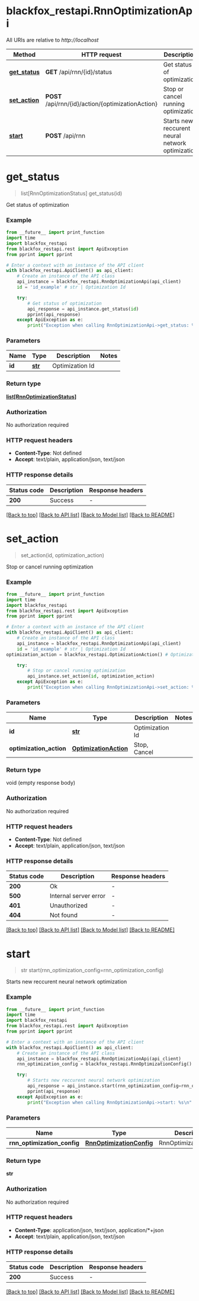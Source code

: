 # blackfox_restapi.RnnOptimizationApi

All URIs are relative to *http://localhost*

Method | HTTP request | Description
------------- | ------------- | -------------
[**get_status**](RnnOptimizationApi.md#get_status) | **GET** /api/rnn/{id}/status | Get status of optimization
[**set_action**](RnnOptimizationApi.md#set_action) | **POST** /api/rnn/{id}/action/{optimizationAction} | Stop or cancel running optimization
[**start**](RnnOptimizationApi.md#start) | **POST** /api/rnn | Starts new reccurent neural network optimization


# **get_status**
> list[RnnOptimizationStatus] get_status(id)

Get status of optimization

### Example

```python
from __future__ import print_function
import time
import blackfox_restapi
from blackfox_restapi.rest import ApiException
from pprint import pprint

# Enter a context with an instance of the API client
with blackfox_restapi.ApiClient() as api_client:
    # Create an instance of the API class
    api_instance = blackfox_restapi.RnnOptimizationApi(api_client)
    id = 'id_example' # str | Optimization Id

    try:
        # Get status of optimization
        api_response = api_instance.get_status(id)
        pprint(api_response)
    except ApiException as e:
        print("Exception when calling RnnOptimizationApi->get_status: %s\n" % e)
```

### Parameters

Name | Type | Description  | Notes
------------- | ------------- | ------------- | -------------
 **id** | [**str**](.md)| Optimization Id | 

### Return type

[**list[RnnOptimizationStatus]**](RnnOptimizationStatus.md)

### Authorization

No authorization required

### HTTP request headers

 - **Content-Type**: Not defined
 - **Accept**: text/plain, application/json, text/json

### HTTP response details
| Status code | Description | Response headers |
|-------------|-------------|------------------|
**200** | Success |  -  |

[[Back to top]](#) [[Back to API list]](../README.md#documentation-for-api-endpoints) [[Back to Model list]](../README.md#documentation-for-models) [[Back to README]](../README.md)

# **set_action**
> set_action(id, optimization_action)

Stop or cancel running optimization

### Example

```python
from __future__ import print_function
import time
import blackfox_restapi
from blackfox_restapi.rest import ApiException
from pprint import pprint

# Enter a context with an instance of the API client
with blackfox_restapi.ApiClient() as api_client:
    # Create an instance of the API class
    api_instance = blackfox_restapi.RnnOptimizationApi(api_client)
    id = 'id_example' # str | Optimization Id
optimization_action = blackfox_restapi.OptimizationAction() # OptimizationAction | Stop, Cancel

    try:
        # Stop or cancel running optimization
        api_instance.set_action(id, optimization_action)
    except ApiException as e:
        print("Exception when calling RnnOptimizationApi->set_action: %s\n" % e)
```

### Parameters

Name | Type | Description  | Notes
------------- | ------------- | ------------- | -------------
 **id** | [**str**](.md)| Optimization Id | 
 **optimization_action** | [**OptimizationAction**](.md)| Stop, Cancel | 

### Return type

void (empty response body)

### Authorization

No authorization required

### HTTP request headers

 - **Content-Type**: Not defined
 - **Accept**: text/plain, application/json, text/json

### HTTP response details
| Status code | Description | Response headers |
|-------------|-------------|------------------|
**200** | Ok |  -  |
**500** | Internal server error |  -  |
**401** | Unauthorized |  -  |
**404** | Not found |  -  |

[[Back to top]](#) [[Back to API list]](../README.md#documentation-for-api-endpoints) [[Back to Model list]](../README.md#documentation-for-models) [[Back to README]](../README.md)

# **start**
> str start(rnn_optimization_config=rnn_optimization_config)

Starts new reccurent neural network optimization

### Example

```python
from __future__ import print_function
import time
import blackfox_restapi
from blackfox_restapi.rest import ApiException
from pprint import pprint

# Enter a context with an instance of the API client
with blackfox_restapi.ApiClient() as api_client:
    # Create an instance of the API class
    api_instance = blackfox_restapi.RnnOptimizationApi(api_client)
    rnn_optimization_config = blackfox_restapi.RnnOptimizationConfig() # RnnOptimizationConfig | RnnOptimizationConfig (optional)

    try:
        # Starts new reccurent neural network optimization
        api_response = api_instance.start(rnn_optimization_config=rnn_optimization_config)
        pprint(api_response)
    except ApiException as e:
        print("Exception when calling RnnOptimizationApi->start: %s\n" % e)
```

### Parameters

Name | Type | Description  | Notes
------------- | ------------- | ------------- | -------------
 **rnn_optimization_config** | [**RnnOptimizationConfig**](RnnOptimizationConfig.md)| RnnOptimizationConfig | [optional] 

### Return type

**str**

### Authorization

No authorization required

### HTTP request headers

 - **Content-Type**: application/json, text/json, application/*+json
 - **Accept**: text/plain, application/json, text/json

### HTTP response details
| Status code | Description | Response headers |
|-------------|-------------|------------------|
**200** | Success |  -  |

[[Back to top]](#) [[Back to API list]](../README.md#documentation-for-api-endpoints) [[Back to Model list]](../README.md#documentation-for-models) [[Back to README]](../README.md)

